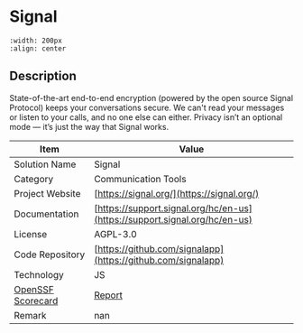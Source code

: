 # Signal 



```{image} https://signal.org/assets/images/header/logo.png 
:width: 200px 
:align: center 
```

## Description 
State-of-the-art end-to-end encryption (powered by the open source Signal Protocol) keeps your conversations secure. We can't read your messages or listen to your calls, and no one else can either. Privacy isn’t an optional mode — it’s just the way that Signal works.

| Item |  Value |
| ------ | ------ |
| Solution Name | Signal |
| Category | Communication Tools |
| Project Website | [https://signal.org/](https://signal.org/) |
| Documentation | [https://support.signal.org/hc/en-us](https://support.signal.org/hc/en-us) |
| License | AGPL-3.0 |
| Code Repository | [https://github.com/signalapp](https://github.com/signalapp) |
| Technology | JS |
| [OpenSSF Scorecard](https://scorecard.dev/) | [Report](https://securityscorecards.dev/viewer/?uri=github.com/signalapp) |
| Remark | nan |  


